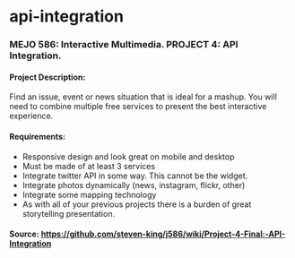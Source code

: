 # api-integration
### MEJO 586: Interactive Multimedia. PROJECT 4: API Integration.

#### Project Description: 

Find an issue, event or news situation that is ideal for a mashup. You will need to combine multiple free services to present the best interactive experience.

#### Requirements: 

+ Responsive design and look great on mobile and desktop
+ Must be made of at least 3 services
+ Integrate twitter API in some way. This cannot be the widget.
+ Integrate photos dynamically (news, instagram, flickr, other)
+ Integrate some mapping technology
+ As with all of your previous projects there is a burden of great storytelling presentation.

#### Source: https://github.com/steven-king/j586/wiki/Project-4-Final:-API-Integration





